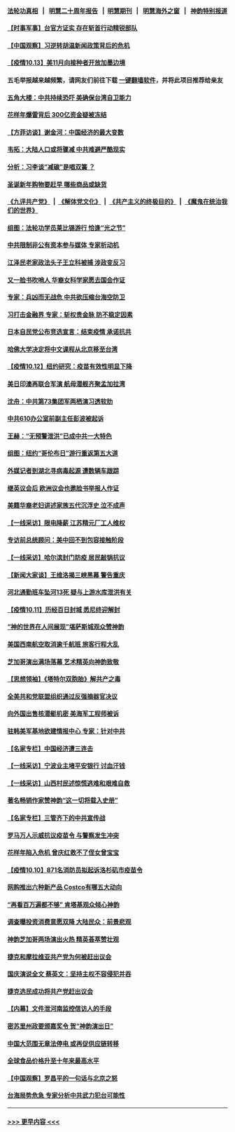 #### [法轮功真相](https://github.com/gfw-breaker/truth/blob/master/README.md?t=0) &nbsp;&nbsp;|&nbsp;&nbsp; [明慧二十周年报告](https://github.com/gfw-breaker/mh-reports/blob/master/README.md?t=0) &nbsp;&nbsp;|&nbsp;&nbsp;[明慧期刊](https://github.com/gfw-breaker/mh-qikan) &nbsp;&nbsp;|&nbsp;&nbsp; [明慧海外之窗](https://github.com/gfw-breaker/mh-news/blob/master/README.md?t=0) &nbsp;&nbsp;|&nbsp;&nbsp; [神韵特别报道](https://github.com/gfw-breaker/mh-news/blob/master/shenyun.md?t=0)
#### [【时事军事】台官方证实 存在斩首行动精锐部队](../pages/nf4514/n13300186.md?t=10132150) 
#### [【中国观察】习逆转胡温新闻政策背后的危机](../pages/nf4514/n13301337.md?t=10132150) 
#### [【疫情10.13】美11月向接种者开放加墨边境](../pages/nf4514/n13301188.md?t=10132150) 
#### 五毛举报越来越频繁，请网友们前往下载 [一键翻墙软件](https://github.com/gfw-breaker/ssr-accounts)，并将此项目推荐给亲友
#### [五角大楼：中共持续恐吓 美确保台湾自卫能力](../pages/nf4514/n13300377.md?t=10132150) 
#### [花样年爆雷背后 300亿资金疑被冻结](../pages/nf4514/n13301055.md?t=10132150) 
#### [【方菲访谈】谢金河：中国经济的最大变数](../pages/nf4514/n13300005.md?t=10132150) 
#### [韦拓：大陆人口或将骤减 中共难避严酷现实](../pages/nf4514/n13300707.md?t=10132150) 
#### [分析：习李谈“减碳”是唱双簧 ？](../pages/nf4514/n13299576.md?t=10132150) 
#### [圣诞新年购物要赶早 哪些商品或缺货](../pages/nf4514/n13299952.md?t=10132150) 
#### [《九评共产党》](https://github.com/begood0513/9ping.md/blob/master/README.md) &nbsp;|&nbsp; [《解体党文化》](../../../../jtdwh.md/blob/master/README.md)  &nbsp;|&nbsp; [《共产主义的终极目的》](../../../../gczydzjmd.md/blob/master/README.md) &nbsp;|&nbsp; [《魔鬼在统治我们的世界》](../../../../mgztzwmdsj.md/blob/master/README.md) 
#### [组图：法轮功学员莱比锡游行 恰逢“光之节”](../pages/nf4514/n13300057.md?t=10132150) 
#### [中共限制非公有资本参与媒体 专家析动机](../pages/nf4514/n13300121.md?t=10132150) 
#### [江泽民老家政法头子王立科被捕 涉政变反习](../pages/nf4514/n13300282.md?t=10132150) 
#### [又一脸书吹哨人 华裔女科学家愿去国会作证](../pages/nf4514/n13299672.md?t=10132150) 
#### [专家：兵凶而无战危 中共欲压缩台海空防卫](../pages/nf4514/n13299231.md?t=10132150) 
#### [习打击金融界 专家：斩权贵金脉 防不稳定因素](../pages/nf4514/n13299615.md?t=10132150) 
#### [日本自民党公布竞选宣言：结束疫情 承诺抗共](../pages/nf4514/n13299320.md?t=10132150) 
#### [哈佛大学决定将中文课程从北京移至台湾](../pages/nf4514/n13298950.md?t=10132150) 
#### [【疫情10.12】纽约研究：疫苗有效性明显下降](../pages/nf4514/n13298576.md?t=10132150) 
#### [美日印澳再联合军演 航母潜舰齐聚孟加拉湾](../pages/nf4514/n13298358.md?t=10132150) 
#### [沈舟：中共第73集团军两栖演习透软肋](../pages/nf4514/n13297907.md?t=10132150) 
#### [中共610办公室前副主任彭波被起诉](../pages/nf4514/n13298071.md?t=10132150) 
#### [王赫：“无预警泄洪”已成中共一大特色](../pages/nf4514/n13298064.md?t=10132150) 
#### [组图：纽约“哥伦布日”游行重返第五大道](../pages/nf4514/n13297874.md?t=10132150) 
#### [外媒记者到湖北寻病毒起源 遭数辆车跟踪](../pages/nf4514/n13297672.md?t=10132150) 
#### [继英议会后 欧洲议会也邀脸书举报人作证](../pages/nf4514/n13297359.md?t=10132150) 
#### [美籍华裔老妇讲述家族五代沉浮史 泣不成声](../pages/nf4514/n13295049.md?t=10132150) 
#### [【一线采访】限电降薪 江苏精元厂工人维权](../pages/nf4514/n13297439.md?t=10132150) 
#### [专访前总统顾问：美中回不到包容接触阶段](../pages/nf4514/n13296640.md?t=10132150) 
#### [【一线采访】哈尔滨封门防疫 居民敲锅抗议](../pages/nf4514/n13296813.md?t=10132150) 
#### [【新闻大家谈】王维洛揭三峡黑幕 警告重庆](../pages/nf4514/n13295751.md?t=10132150) 
#### [河北通勤班车坠河13死 疑与上游水库泄洪有关](../pages/nf4514/n13296118.md?t=10132150) 
#### [【疫情10.11】历经百日封城 悉尼终迎解封](../pages/nf4514/n13296386.md?t=10132150) 
#### [“神的世界在人间展现”堪萨斯城观众赞神韵](../pages/nf4514/n13296475.md?t=10132150) 
#### [美国西南航空取消逾千航班 旅客行程大乱](../pages/nf4514/n13296259.md?t=10132150) 
#### [芝加哥演出满场落幕 艺术精英向神韵致敬](../pages/nf4514/n13295747.md?t=10132150) 
#### [【思想领袖】《塔特尔双胞胎》解共产之毒](../pages/nf4514/n13264374.md?t=10132150) 
#### [全美共和党联盟组织通过反强摘器官决议](../pages/nf4514/n13295632.md?t=10132150) 
#### [向外国出售核潜艇机密 美海军工程师被诉](../pages/nf4514/n13295336.md?t=10132150) 
#### [驻韩美军基地欲建情报中心 专家：针对中共](../pages/nf4514/n13293064.md?t=10132150) 
#### [【名家专栏】中国经济遭三连击](../pages/nf4514/n13294821.md?t=10132150) 
#### [【一线采访】宁波业主堵平安银行 讨血汗钱](../pages/nf4514/n13295215.md?t=10132150) 
#### [【一线采访】山西村民述惊慌逃难和艰难自救](../pages/nf4514/n13295127.md?t=10132150) 
#### [著名畅销作家赞神韵“这一切将载入史册”](../pages/nf4514/n13294120.md?t=10132150) 
#### [【名家专栏】三管齐下的中共宣传战](../pages/nf4514/n13294663.md?t=10132150) 
#### [罗马万人示威抗议疫苗令 与警察发生冲突](../pages/nf4514/n13295039.md?t=10132150) 
#### [花样年陷入危机 曾庆红救不了侄女曾宝宝](../pages/nf4514/n13292612.md?t=10132150) 
#### [【疫情10.10】871名消防员拟起诉洛杉矶市疫苗令](../pages/nf4514/n13294346.md?t=10132150) 
#### [网购推出六种新产品 Costco有哪五大动向](../pages/nf4514/n13291466.md?t=10132150) 
#### [“再看百万遍都不够” 肯塔基观众倾心神韵](../pages/nf4514/n13294308.md?t=10132150) 
#### [调查曝投资消费意愿双降 大陆民众：前景悲观](../pages/nf4514/n13294157.md?t=10132150) 
#### [神韵芝加哥两场演出火热 精英荟萃赞壮观](../pages/nf4514/n13294232.md?t=10132150) 
#### [捷克和摩拉维亚共产党为何被赶出议会](../pages/nf4514/n13293811.md?t=10132150) 
#### [国庆演说全文 蔡英文：坚持主权不容侵犯并吞](../pages/nf4514/n13293766.md?t=10132150) 
#### [捷克选民成功将共产党赶出议会](../pages/nf4514/n13293367.md?t=10132150) 
#### [【内幕】文件泄河南监控信访人的手段](../pages/nf4514/n13292222.md?t=10132150) 
#### [密苏里州政要颁嘉奖令 贺“神韵演出日”](../pages/nf4514/n13293169.md?t=10132150) 
#### [中国大范围无章法停电 或再促供应链转移](../pages/nf4514/n13293150.md?t=10132150) 
#### [全球食品价格升至十年来最高水平](../pages/nf4514/n13293172.md?t=10132150) 
#### [【中国观察】罗昌平的一句话与北京之怒](../pages/nf4514/n13293018.md?t=10132150) 
#### [台海局势危急 专家分析中共武力犯台可能性](../pages/nf4514/n13290280.md?t=10132150) 

----
#### [ >>> 更早内容 <<< ](../indexes/nf4514-earlier.md)
